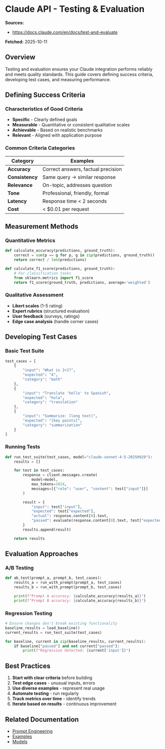 # Claude API - Testing & Evaluation

**Sources:**
- https://docs.claude.com/en/docs/test-and-evaluate

**Fetched:** 2025-10-11

## Overview

Testing and evaluation ensures your Claude integration performs reliably and meets quality standards. This guide covers defining success criteria, developing test cases, and measuring performance.

## Defining Success Criteria

### Characteristics of Good Criteria

- **Specific** - Clearly defined goals
- **Measurable** - Quantitative or consistent qualitative scales
- **Achievable** - Based on realistic benchmarks
- **Relevant** - Aligned with application purpose

### Common Criteria Categories

| Category | Examples |
|----------|----------|
| **Accuracy** | Correct answers, factual precision |
| **Consistency** | Same query → similar response |
| **Relevance** | On-topic, addresses question |
| **Tone** | Professional, friendly, formal |
| **Latency** | Response time < 2 seconds |
| **Cost** | < $0.01 per request |

## Measurement Methods

### Quantitative Metrics

```python
def calculate_accuracy(predictions, ground_truth):
    correct = sum(p == g for p, g in zip(predictions, ground_truth))
    return correct / len(predictions)

def calculate_f1_score(predictions, ground_truth):
    # For classification tasks
    from sklearn.metrics import f1_score
    return f1_score(ground_truth, predictions, average='weighted')
```

### Qualitative Assessment

- **Likert scales** (1-5 rating)
- **Expert rubrics** (structured evaluation)
- **User feedback** (surveys, ratings)
- **Edge case analysis** (handle corner cases)

## Developing Test Cases

### Basic Test Suite

```python
test_cases = [
    {
        "input": "What is 2+2?",
        "expected": "4",
        "category": "math"
    },
    {
        "input": "Translate 'hello' to Spanish",
        "expected": "hola",
        "category": "translation"
    },
    {
        "input": "Summarize: [long text]",
        "expected": "[key points]",
        "category": "summarization"
    }
]
```

### Running Tests

```python
def run_test_suite(test_cases, model="claude-sonnet-4-5-20250929"):
    results = []

    for test in test_cases:
        response = client.messages.create(
            model=model,
            max_tokens=1024,
            messages=[{"role": "user", "content": test["input"]}]
        )

        result = {
            "input": test["input"],
            "expected": test["expected"],
            "actual": response.content[0].text,
            "passed": evaluate(response.content[0].text, test["expected"])
        }
        results.append(result)

    return results
```

## Evaluation Approaches

### A/B Testing

```python
def ab_test(prompt_a, prompt_b, test_cases):
    results_a = run_with_prompt(prompt_a, test_cases)
    results_b = run_with_prompt(prompt_b, test_cases)

    print(f"Prompt A accuracy: {calculate_accuracy(results_a)}")
    print(f"Prompt B accuracy: {calculate_accuracy(results_b)}")
```

### Regression Testing

```python
# Ensure changes don't break existing functionality
baseline_results = load_baseline()
current_results = run_test_suite(test_cases)

for baseline, current in zip(baseline_results, current_results):
    if baseline["passed"] and not current["passed"]:
        print(f"Regression detected: {current['input']}")
```

## Best Practices

1. **Start with clear criteria** before building
2. **Test edge cases** - unusual inputs, errors
3. **Use diverse examples** - represent real usage
4. **Automate testing** - run regularly
5. **Track metrics over time** - identify trends
6. **Iterate based on results** - continuous improvement

## Related Documentation

- [Prompt Engineering](./19-prompt-engineering.md)
- [Examples](./11-examples.md)
- [Models](./10-models.md)

